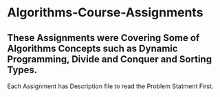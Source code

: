 # Algorithms-Course-Assignments
<h2>These Assignments were Covering Some of Algorithms Concepts such as Dynamic Programming, Divide and Conquer and Sorting Types.</h2>
Each Assignment has Description file to read the Problem Statment First.
